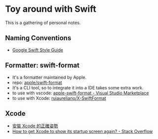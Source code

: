 # Toy around with Swift

This is a gathering of personal notes.

## Naming Conventions

- [Google Swift Style Guide](https://google.github.io/swift/#naming)

## Formatter: swift-format

- It's a formatter maintained by Apple.
- repo: [apple/swift-format](https://github.com/apple/swift-format#configuring-the-command-line-tool)
- It's a CLI tool, so to integrate it into a IDE takes some extra work.
- to use with vscode: [apple-swift-format - Visual Studio Marketplace](https://marketplace.visualstudio.com/items?itemName=vknabel.vscode-apple-swift-format)
- to use with Xcode: [ruiaureliano/X-SwiftFormat](https://github.com/ruiaureliano/X-SwiftFormat)

## Xcode

- [安裝 Xcode 的正確姿勢](https://www.notion.so/Xcode-dfbe2d934ff84b2d84e34ffceef56fe0)
- [How to get Xcode to show its startup screen again? - Stack Overflow](https://stackoverflow.com/questions/10491303/how-to-get-xcode-to-show-its-startup-screen-again)